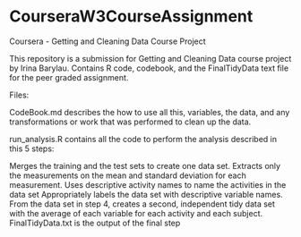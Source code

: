 # CourseraW3CourseAssignment
Coursera - Getting and Cleaning Data Course Project

This repository is a  submission for Getting and Cleaning Data course project by Irina Barylau. Contains R code, codebook, and the FinalTidyData text file for the peer graded assignment.

Files:

CodeBook.md describes the how to use all this, variables, the data, and any transformations or work that was performed to clean up the data.

run_analysis.R contains all the code to perform the analysis described in this 5 steps:

Merges the training and the test sets to create one data set.
Extracts only the measurements on the mean and standard deviation for each measurement.
Uses descriptive activity names to name the activities in the data set
Appropriately labels the data set with descriptive variable names.
From the data set in step 4, creates a second, independent tidy data set with the average of each variable for each activity and each subject.
FinalTidyData.txt is the output of the final step